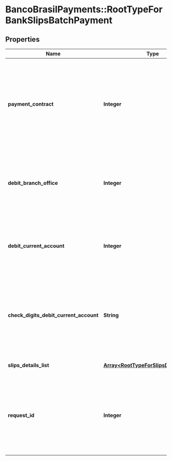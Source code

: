 # BancoBrasilPayments::RootTypeForBankSlipsBatchPayment

## Properties
Name | Type | Description | Notes
------------ | ------------- | ------------- | -------------
**payment_contract** | **Integer** | Contrato de pagamento entre o terceiro e o Banco do Brasil. Opcionalmente, quando não informado, será considerado o contrato vinculado à identificação interna do cliente. | [optional] 
**debit_branch_office** | **Integer** | Código da agência para débito. Não é necessário quando a solicitação é acessada pelo código de autorização no fluxo do OAuth. | [optional] 
**debit_current_account** | **Integer** | Conta corrente de débito. Não é necessário quando a solicitação é acessada pelo código de autorização no fluxo do OAuth. | [optional] 
**check_digits_debit_current_account** | **String** | Dígito do verificador da conta corrente para débito. Não é necessário quando a solicitação é acessada pelo código de autorização no fluxo do OAuth. | [optional] 
**slips_details_list** | [**Array&lt;RootTypeForSlipsDetailsObject&gt;**](RootTypeForSlipsDetailsObject.md) | Lista de detalhes de boletos. | 
**request_id** | **Integer** | Numero controlado pelo cliente para identificar cada acionamento da API e os lançamentos de cada chamada. Não precisa ser sequencial. De uso único. | 

